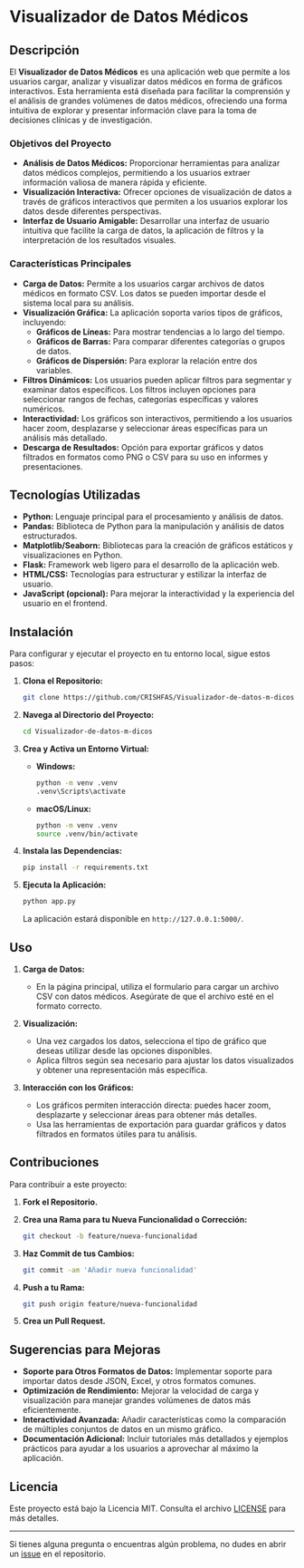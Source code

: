 # Visualizador de Datos Médicos

## Descripción

El **Visualizador de Datos Médicos** es una aplicación web que permite a los usuarios cargar, analizar y visualizar datos médicos en forma de gráficos interactivos. Esta herramienta está diseñada para facilitar la comprensión y el análisis de grandes volúmenes de datos médicos, ofreciendo una forma intuitiva de explorar y presentar información clave para la toma de decisiones clínicas y de investigación.

### Objetivos del Proyecto

- **Análisis de Datos Médicos:** Proporcionar herramientas para analizar datos médicos complejos, permitiendo a los usuarios extraer información valiosa de manera rápida y eficiente.
- **Visualización Interactiva:** Ofrecer opciones de visualización de datos a través de gráficos interactivos que permiten a los usuarios explorar los datos desde diferentes perspectivas.
- **Interfaz de Usuario Amigable:** Desarrollar una interfaz de usuario intuitiva que facilite la carga de datos, la aplicación de filtros y la interpretación de los resultados visuales.

### Características Principales

- **Carga de Datos:** Permite a los usuarios cargar archivos de datos médicos en formato CSV. Los datos se pueden importar desde el sistema local para su análisis.
- **Visualización Gráfica:** La aplicación soporta varios tipos de gráficos, incluyendo:
  - **Gráficos de Líneas:** Para mostrar tendencias a lo largo del tiempo.
  - **Gráficos de Barras:** Para comparar diferentes categorías o grupos de datos.
  - **Gráficos de Dispersión:** Para explorar la relación entre dos variables.
- **Filtros Dinámicos:** Los usuarios pueden aplicar filtros para segmentar y examinar datos específicos. Los filtros incluyen opciones para seleccionar rangos de fechas, categorías específicas y valores numéricos.
- **Interactividad:** Los gráficos son interactivos, permitiendo a los usuarios hacer zoom, desplazarse y seleccionar áreas específicas para un análisis más detallado.
- **Descarga de Resultados:** Opción para exportar gráficos y datos filtrados en formatos como PNG o CSV para su uso en informes y presentaciones.

## Tecnologías Utilizadas

- **Python:** Lenguaje principal para el procesamiento y análisis de datos.
- **Pandas:** Biblioteca de Python para la manipulación y análisis de datos estructurados.
- **Matplotlib/Seaborn:** Bibliotecas para la creación de gráficos estáticos y visualizaciones en Python.
- **Flask:** Framework web ligero para el desarrollo de la aplicación web.
- **HTML/CSS:** Tecnologías para estructurar y estilizar la interfaz de usuario.
- **JavaScript (opcional):** Para mejorar la interactividad y la experiencia del usuario en el frontend.

## Instalación

Para configurar y ejecutar el proyecto en tu entorno local, sigue estos pasos:

1. **Clona el Repositorio:**

    ```bash
    git clone https://github.com/CRISHFAS/Visualizador-de-datos-m-dicos.git
    ```

2. **Navega al Directorio del Proyecto:**

    ```bash
    cd Visualizador-de-datos-m-dicos
    ```

3. **Crea y Activa un Entorno Virtual:**

    - **Windows:**

        ```bash
        python -m venv .venv
        .venv\Scripts\activate
        ```

    - **macOS/Linux:**

        ```bash
        python -m venv .venv
        source .venv/bin/activate
        ```

4. **Instala las Dependencias:**

    ```bash
    pip install -r requirements.txt
    ```

5. **Ejecuta la Aplicación:**

    ```bash
    python app.py
    ```

   La aplicación estará disponible en `http://127.0.0.1:5000/`.

## Uso

1. **Carga de Datos:**
   - En la página principal, utiliza el formulario para cargar un archivo CSV con datos médicos. Asegúrate de que el archivo esté en el formato correcto.

2. **Visualización:**
   - Una vez cargados los datos, selecciona el tipo de gráfico que deseas utilizar desde las opciones disponibles.
   - Aplica filtros según sea necesario para ajustar los datos visualizados y obtener una representación más específica.

3. **Interacción con los Gráficos:**
   - Los gráficos permiten interacción directa: puedes hacer zoom, desplazarte y seleccionar áreas para obtener más detalles.
   - Usa las herramientas de exportación para guardar gráficos y datos filtrados en formatos útiles para tu análisis.



## Contribuciones

Para contribuir a este proyecto:

1. **Fork el Repositorio.**
2. **Crea una Rama para tu Nueva Funcionalidad o Corrección:**

    ```bash
    git checkout -b feature/nueva-funcionalidad
    ```

3. **Haz Commit de tus Cambios:**

    ```bash
    git commit -am 'Añadir nueva funcionalidad'
    ```

4. **Push a tu Rama:**

    ```bash
    git push origin feature/nueva-funcionalidad
    ```

5. **Crea un Pull Request.**

## Sugerencias para Mejoras

- **Soporte para Otros Formatos de Datos:** Implementar soporte para importar datos desde JSON, Excel, y otros formatos comunes.
- **Optimización de Rendimiento:** Mejorar la velocidad de carga y visualización para manejar grandes volúmenes de datos más eficientemente.
- **Interactividad Avanzada:** Añadir características como la comparación de múltiples conjuntos de datos en un mismo gráfico.
- **Documentación Adicional:** Incluir tutoriales más detallados y ejemplos prácticos para ayudar a los usuarios a aprovechar al máximo la aplicación.

## Licencia

Este proyecto está bajo la Licencia MIT. Consulta el archivo [LICENSE](LICENSE) para más detalles.

---

Si tienes alguna pregunta o encuentras algún problema, no dudes en abrir un [issue](https://github.com/CRISHFAS/Visualizador-de-datos-m-dicos/issues) en el repositorio.
